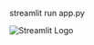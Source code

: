 streamlit run app.py

 ![Streamlit Logo](https://streamlit.io/images/brand/streamlit-logo-primary-colormark-darktext.png)

